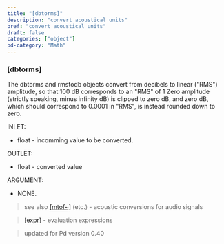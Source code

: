 ```yaml
---
title: "[dbtorms]"
description: "convert acoustical units"
bref: "convert acoustical units"
draft: false
categories: ["object"]
pd-category: "Math"
---
```


### [dbtorms]

The dbtorms and rmstodb objects convert from decibels to linear ("RMS") amplitude, so that 100 dB corresponds to an "RMS" of 1 Zero amplitude (strictly speaking, minus infinity dB) is clipped to zero dB, and zero dB, which should correspond to 0.0001 in "RMS", is instead rounded down to zero.

INLET:

- float - incomming value to be converted.

OUTLET:

- float - converted value

ARGUMENT:

- NONE.
 


> see also [[mtof~]](../#) (etc.) - acoustic conversions for audio signals

> [[expr]](../expr-family) - evaluation expressions
 
 
> updated for Pd version 0.40
 
